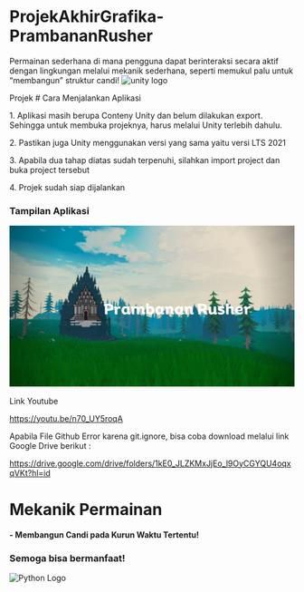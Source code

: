# ProjekAkhirGrafika-PrambananRusher

Permainan sederhana di mana pengguna dapat berinteraksi secara aktif dengan lingkungan melalui mekanik sederhana, seperti memukul palu untuk “membangun” struktur candi!
<img src="https://thestartupproject.io/wp-content/uploads/2023/11/Unity-Logo-White.webp" height="30" alt="unity logo"  />

<p></p>
Projek
# Cara Menjalankan Aplikasi
<p>1. Aplikasi masih berupa Conteny Unity dan belum dilakukan export. Sehingga untuk membuka projeknya, harus melalui Unity terlebih dahulu.</p>
<!-- <img src="https://github.com/icekimo49/Tugas-Kriptografi/blob/main/versi python.png"> -->
<p>2. Pastikan juga Unity menggunakan versi yang sama yaitu versi LTS 2021</p>
<!-- <img src="https://github.com/icekimo49/Tugas-Kriptografi/blob/main/pip install.png"> -->
<p>3. Apabila dua tahap diatas sudah terpenuhi, silahkan import project dan buka project tersebut</p>
<p>4. Projek sudah siap dijalankan</p>

<h3>Tampilan Aplikasi</h3>
<img src="https://github.com/muhammad-kal/Tugas-Kriptografi/blob/main/SS.jpg">

<p>Link Youtube</p>
<a href="https://youtu.be/n70_UY5roqA">https://youtu.be/n70_UY5roqA</a>

<p>Apabila File Github Error karena git.ignore, bisa coba download melalui link Google Drive berikut :</p>
<a href="https://drive.google.com/drive/folders/1kE0_JLZKMxJjEo_l9OyCGYQU4oqxqVKt?hl=id">https://drive.google.com/drive/folders/1kE0_JLZKMxJjEo_l9OyCGYQU4oqxqVKt?hl=id</a>

# Mekanik Permainan
<p><span style="font-weight:700">- Membangun Candi pada Kurun Waktu Tertentu!</span></p>


<h3>Semoga bisa bermanfaat!</h3>
<img src="https://thestartupproject.io/wp-content/uploads/2023/11/Unity-Logo-White.webp" height="120" alt="Python Logo" />
